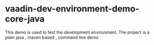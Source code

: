 # vaadin-dev-environment-demo-core-java
This demo is used to test the development environment. 
The project is a plain java , maven based , command line demo
